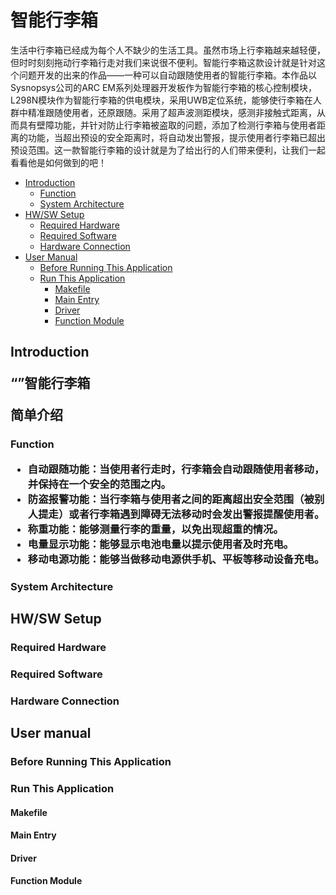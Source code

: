 # 智能行李箱 

生活中行李箱已经成为每个人不缺少的生活工具。虽然市场上行李箱越来越轻便，但时时刻刻拖动行李箱行走对我们来说很不便利。智能行李箱这款设计就是针对这个问题开发的出来的作品——一种可以自动跟随使用者的智能行李箱。本作品以Sysnopsys公司的ARC EM系列处理器开发板作为智能行李箱的核心控制模块，L298N模块作为智能行李箱的供电模块，采用UWB定位系统，能够使行李箱在人群中精准跟随使用者，还原跟随。采用了超声波测距模块，感测非接触式距离，从而具有壁障功能，并针对防止行李箱被盗取的问题，添加了检测行李箱与使用者距离的功能，当超出预设的安全距离时，将自动发出警报，提示使用者行李箱已超出预设范围。这一款智能行李箱的设计就是为了给出行的人们带来便利，让我们一起看看他是如何做到的吧！

- [Introduction](#'1')   
    - [Function](#1.1)
	- [System Architecture](#1.2)
- [HW/SW Setup](#2)
	- [Required Hardware](#2.1)
	- [Required Software](#2.2)
	- [Hardware Connection](#2.3)
- [User Manual](#3)
	- [Before Running This Application](#3.1)
	- [Run This Application](#3.2)
		- [Makefile](#3.2.1)
		- [Main Entry](#3.2.2)
		- [Driver](#3.2.3)
		- [Function Module](#3.2.4)


<h2 id='1'> Introduction 


**“”智能行李箱**

简单介绍

<h3 id='1.1'> Function 

- 自动跟随功能：当使用者行走时，行李箱会自动跟随使用者移动，并保持在一个安全的范围之内。
- 防盗报警功能：当行李箱与使用者之间的距离超出安全范围（被别人提走）或者行李箱遇到障碍无法移动时会发出警报提醒使用者。
- 称重功能：能够测量行李的重量，以免出现超重的情况。
- 电量显示功能：能够显示电池电量以提示使用者及时充电。
- 移动电源功能：能够当做移动电源供手机、平板等移动设备充电。


<h3 id='1.2'> System Architecture


<h2 id='2'> HW/SW Setup

### <span id='2.1'>Required Hardware

### <span id='2.2'>Required Software

### <span id='2.3'>Hardware Connection

## <span id='3'>User manual
	
### <span id='3.1'>Before Running This Application
	
### <span id='3.2'>Run This Application
	
#### <span id='3.2.1'>Makefile
	
#### <span id='3.2.2'>Main Entry
	
#### <span id='3.2.3'>Driver
	
#### <span id='3.2.4'>Function Module

